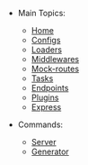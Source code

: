 <!-- version-warning -->
<!-- /version-warning -->

- Main Topics:
    - [Home](README.md)
    - [Configs](configs.md)
    - [Loaders](loaders.md)
    - [Middlewares](middlewares.md)
    - [Mock-routes](mock-routes.md)
    - [Tasks](tasks.md)
    - [Endpoints](endpoints.md)
    - [Plugins](plugins.md)
    - [Express](express.md)

- Commands:
    - [Server](server.md)
    - [Generator](generator.md)

<!-- version-check:0.15.1 -->
